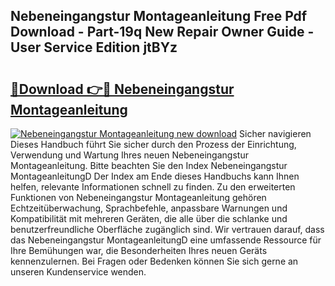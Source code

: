 ## Nebeneingangstur Montageanleitung Free Pdf Download - Part-19q New Repair Owner Guide - User Service Edition jtBYz

# <h2><a href="http://df7w5zt.blite.top/?on=Nebeneingangstur+Montageanleitung">🔗Download 👉🔴 Nebeneingangstur Montageanleitung</a></h2>

[![Nebeneingangstur Montageanleitung new download](https://i.imgur.com/lujVjoI.png)](http://df7w5zt.blite.top/?on=Nebeneingangstur+Montageanleitung)
Sicher navigieren Dieses Handbuch führt Sie sicher durch den Prozess der Einrichtung, Verwendung und Wartung Ihres neuen Nebeneingangstur Montageanleitung. Bitte beachten Sie den Index Nebeneingangstur MontageanleitungD Der Index am Ende dieses Handbuchs kann Ihnen helfen, relevante Informationen schnell zu finden. Zu den erweiterten Funktionen von Nebeneingangstur Montageanleitung gehören Echtzeitüberwachung, Sprachbefehle, anpassbare Warnungen und Kompatibilität mit mehreren Geräten, die alle über die schlanke und benutzerfreundliche Oberfläche zugänglich sind. Wir vertrauen darauf, dass das Nebeneingangstur MontageanleitungD eine umfassende Ressource für Ihre Bemühungen war, die Besonderheiten Ihres neuen Geräts kennenzulernen. Bei Fragen oder Bedenken können Sie sich gerne an unseren Kundenservice wenden.
